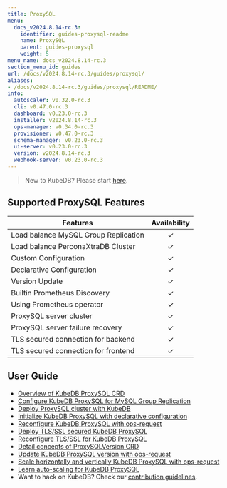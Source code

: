 ```yaml
---
title: ProxySQL
menu:
  docs_v2024.8.14-rc.3:
    identifier: guides-proxysql-readme
    name: ProxySQL
    parent: guides-proxysql
    weight: 5
menu_name: docs_v2024.8.14-rc.3
section_menu_id: guides
url: /docs/v2024.8.14-rc.3/guides/proxysql/
aliases:
- /docs/v2024.8.14-rc.3/guides/proxysql/README/
info:
  autoscaler: v0.32.0-rc.3
  cli: v0.47.0-rc.3
  dashboard: v0.23.0-rc.3
  installer: v2024.8.14-rc.3
  ops-manager: v0.34.0-rc.3
  provisioner: v0.47.0-rc.3
  schema-manager: v0.23.0-rc.3
  ui-server: v0.23.0-rc.3
  version: v2024.8.14-rc.3
  webhook-server: v0.23.0-rc.3
---
```


> New to KubeDB? Please start [here](/docs/v2024.8.14-rc.3/README).

## Supported ProxySQL Features

| Features                             | Availability |
| ------------------------------------ | :----------: |
| Load balance MySQL Group Replication |   &#10003;   |
| Load balance PerconaXtraDB Cluster   |   &#10003;   |
| Custom Configuration                 |   &#10003;   |
| Declarative Configuration            |   &#10003;   |
| Version Update                       |   &#10003;   |
| Builtin Prometheus Discovery         |   &#10003;   |
| Using Prometheus operator            |   &#10003;   |
| ProxySQL server cluster              |   &#10003;   |
| ProxySQL server failure recovery     |   &#10003;   |
| TLS secured connection for backend   |   &#10003;   |
| TLS secured connection for frontend  |   &#10003;   |

## User Guide

- [Overview of KubeDB ProxySQL CRD](/docs/v2024.8.14-rc.3/guides/proxysql/concepts/proxysql/) 
- [Configure KubeDB ProxySQL for MySQL Group Replication](/docs/v2024.8.14-rc.3/guides/proxysql/quickstart/mysqlgrp/)
- [Deploy ProxySQL cluster with KubeDB](/docs/v2024.8.14-rc.3/guides/proxysql/clustering/proxysql-cluster/) 
- [Initialize KubeDB ProxySQL with declarative configuration](/docs/v2024.8.14-rc.3/guides/proxysql/concepts/declarative-configuration/) 
- [Reconfigure KubeDB ProxySQL with ops-request](/docs/v2024.8.14-rc.3/guides/proxysql/concepts/opsrequest/)
- [Deploy TLS/SSL secured KubeDB ProxySQL](/docs/v2024.8.14-rc.3/guides/proxysql/tls/configure/)
- [Reconfigure TLS/SSL for KubeDB ProxySQL](/docs/v2024.8.14-rc.3/guides/proxysql/reconfigure-tls/cluster/)
- [Detail concepts of ProxySQLVersion CRD](/docs/v2024.8.14-rc.3/guides/proxysql/concepts/proxysql-version/)
- [Update KubeDB ProxySQL version with ops-request](/docs/v2024.8.14-rc.3/guides/proxysql/update-version/cluster/)
- [Scale horizontally and vertically KubeDB ProxySQL with ops-request](/docs/v2024.8.14-rc.3/guides/proxysql/scaling/horizontal-scaling/cluster/)
- [Learn auto-scaling for KubeDB ProxySQL](/docs/v2024.8.14-rc.3/guides/proxysql/autoscaler/compute/cluster/)
- Want to hack on KubeDB? Check our [contribution guidelines](/docs/v2024.8.14-rc.3/CONTRIBUTING).
